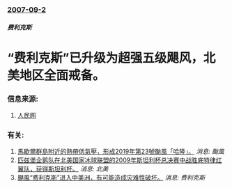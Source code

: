 ### [2007-09-2](/news/2007/09/2/index.md)

##### 费利克斯
# “费利克斯”已升级为超强五级飓风，北美地区全面戒备。




### 信息来源:

1. [人民网](http://world.people.com.cn/GB/1029/42355/6205645.html)

### 有关:

1. [馬歇爾群島附近的熱帶低氣壓，形成2019年第23號颱風「哈隆」。](/zh/news/2019/11/3/馬歇爾群島附近的熱帶低氣壓-形成2019年第23號颱風-哈隆.md) _消息: 颱風_
2. [ 匹兹堡企鹅队在北美国家冰球联盟的2009年斯坦利杯总决赛中战胜底特律红翼队，获得斯坦利杯。](/zh/news/2009/06/12/匹兹堡企鹅队在北美国家冰球联盟的2009年斯坦利杯总决赛中战胜底特律红翼队-获得斯坦利杯.md) _消息: 北美_
3. [颶風“费利克斯”进入中美洲，有可能造成灾难性破坏。](/zh/news/2007/09/4/颶風-费利克斯-进入中美洲-有可能造成灾难性破坏.md) _消息: 费利克斯_
